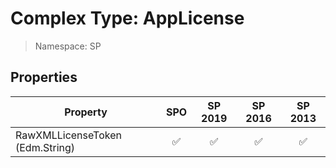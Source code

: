 # Complex Type: AppLicense

> Namespace: SP

## Properties

Property | SPO | SP 2019 | SP 2016 | SP 2013
----------|:---:|:-------:|:-------:|:-------:
RawXMLLicenseToken (Edm.String) | ✅ | ✅ | ✅ | ✅